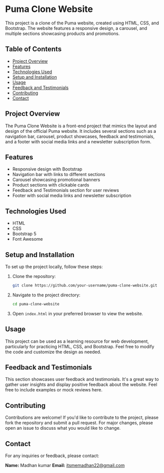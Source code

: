 # Puma Clone Website

This project is a clone of the Puma website, created using HTML, CSS, and Bootstrap. The website features a responsive design, a carousel, and multiple sections showcasing products and promotions.

## Table of Contents

- [Project Overview](#project-overview)
- [Features](#features)
- [Technologies Used](#technologies-used)
- [Setup and Installation](#setup-and-installation)
- [Usage](#usage)
- [Feedback and Testimonials](#feedback-and-testimonials)
- [Contributing](#contributing)
- [Contact](#contact)

## Project Overview

The Puma Clone Website is a front-end project that mimics the layout and design of the official Puma website. It includes several sections such as a navigation bar, carousel, product showcases, feedback and testimonials, and a footer with social media links and a newsletter subscription form.

## Features

- Responsive design with Bootstrap
- Navigation bar with links to different sections
- Carousel showcasing promotional banners
- Product sections with clickable cards
- Feedback and Testimonials section for user reviews
- Footer with social media links and newsletter subscription

## Technologies Used

- HTML
- CSS
- Bootstrap 5
- Font Awesome

## Setup and Installation

To set up the project locally, follow these steps:

1. Clone the repository:
   ```bash
   git clone https://github.com/your-username/puma-clone-website.git
   ```
2. Navigate to the project directory:
   ```bash
   cd puma-clone-website
   ```
3. Open `index.html` in your preferred browser to view the website.

## Usage

This project can be used as a learning resource for web development, particularly for practicing HTML, CSS, and Bootstrap. Feel free to modify the code and customize the design as needed.

## Feedback and Testimonials

This section showcases user feedback and testimonials. It's a great way to gather user insights and display positive feedback about the website. Feel free to include examples or mock reviews here.

## Contributing

Contributions are welcome! If you'd like to contribute to the project, please fork the repository and submit a pull request. For major changes, please open an issue to discuss what you would like to change.

## Contact

For any inquiries or feedback, please contact:

**Name:** Madhan kumar 
**Email:** itsmemadhan22@gmail.com